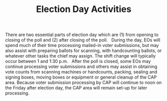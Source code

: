 ﻿---
layout: slide
title: "Election Day Activities"
---

There are two essential parts of election day which are (1) from opening to closing of the poll and (2) after closing of the poll.
 
During the day, EOs will spend much of their time processing mailed-in voter submissions, but may also assist with preparing ballots for scanning, with handcounting ballots, or whatever other tasks the chief may assign.  The shift change will typically occur between 1 and 1:30 p.m.
 
After the poll is closed, some EOs may continue processing voter submissions and others may assist in obtaining vote counts from scanning machines or handcounts, packing, sealing and signing boxes, moving boxes or equipment or general cleanup of the CAP area. Because voter submission processing by CAP will continue to noon on the Friday after election day, the CAP area will remain set-up for later processing. 
